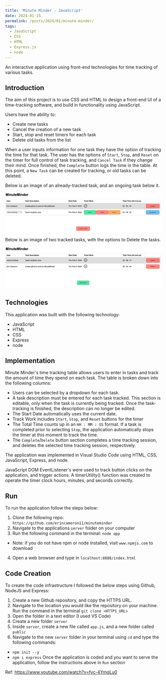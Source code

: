 ```yaml
---
title: 'Minute Minder - JavaScript'
date: 2024-01-15
permalink: /posts/2024/01/minute-minder/
tags:
  - JavaScript
  - CSS
  - HTML
  - Express.js
  - node
---
```


An interactive application using front-end technologies for time tracking of various tasks.

## Introduction
The aim of this project is to use CSS and HTML to design a front-end UI of a time-tracking software, and build in functionality using JavaScript. 

Users have the ability to:
* Create new tasks
* Cancel the creation of a new task
* Start, stop and reset timers for each task
* Delete old tasks from the list

When a user inputs information for one task they have the option of tracking the time for that task. The user has the options of `Start`, `Stop`, and `Reset` on the timer for full control of task tracking, and `Cancel Task` if they change their mind. Once finished, the `Complete` button logs the time in the table. At this point, a `New Task` can be created for tracking, or old tasks can be deleted.    

Below is an image of an already-tracked task, and an ongoing task below it.   

![MinuteMinder - Running Task](https://raw.githubusercontent.com/erincameron11/erincameron11.github.io/master/images/minute-minder-task-running.png)   

Below is an image of two tracked tasks, with the options to Delete the tasks.   

![MinuteMinder - Task Done](https://raw.githubusercontent.com/erincameron11/erincameron11.github.io/master/images/minute-minder-task-done.png)   


## Technologies
This application was built with the following technology:
* JavaScript
* HTML
* CSS
* Express
* node  
  

## Implementation
Minute Minder's time tracking table allows users to enter in tasks and track the amount of time they spend on each task. The table is broken down into the following columns:
* Users can be selected by a dropdown for each task.
* A task description must be entered for each task tracked. This section is editable, only when the task is currently being tracked. Once the task-tracking is finished, the description can no longer be edited.
* The Start Date automatically uses the current date. 
* Track Work includes `Start`, `Stop`, and `Reset` buttons for the timer
* The Total Time counts up in an `HH : MM : SS` format. If a task is completed prior to selecting `Stop`, the application automatically stops the timer at this moment to track the time.
* The `Complete`/`Delete` button section completes a time tracking session, and deletes the selected time tracking session, respectively.

The application was implemented in Visual Studio Code using HTML, CSS, JavaScript, Express, and node.

JavaScript DOM EventListener's were used to track button clicks on the application, and trigger actions. A timerUtility() function was created to operate the timer clock hours, minutes, and seconds correctly.


## Run
To run the application follow the steps below:
1. Clone the following repo: `https://github.com/erincameron11/minuteminder`
2. Navigate to the applications `server` folder on your computer
3. Run the following command in the terminal: `node app`
  * Note: if you do not have npm or node installed, visit `www.npmjs.com` to download
4. Open a web browser and type in `localhost:8888/index.html`


## Code Creation
To create the code infrastructure I followed the below steps using Github, NodeJS and Express:
1. Create a new Github repository, and copy the HTTPS URL.
2. Navigate to the location you would like the repository on your machine. Run the command in the terminal `git clone <HTTPS_URL>`
3. Open the folder in a text editor (I used VS Code)
4. Create a new folder `server`
5. Inside `server`, create a new file called `app.js`, and a new folder called `public`
6. Navigate to the new `server` folder in your terminal using `cd` and type the following commands:
  * `npm init --y`
  * `npm i express`
Once the application is coded and you want to serve the application, follow the instructions above in `Run` section

Ref: https://www.youtube.com/watch?v=fyc-4YmgLu0
